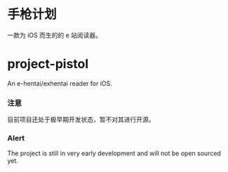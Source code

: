 # 手枪计划
一款为 iOS 而生的的 e 站阅读器。

# project-pistol
An e-hentai/exhentai reader for iOS.

### 注意
目前项目还处于极早期开发状态，暂不对其进行开源。

### Alert
The project is still in very early development and will not be open sourced yet.
